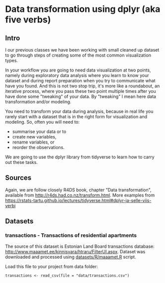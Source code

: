 # Data transformation using dplyr (aka five verbs)

## Intro
I our previous classes we have been working with small cleaned up dataset to go through steps of creating some of the most common visualization types. 

In your workflow you are going to need data visualization at two points, namely during exploratory data analysis where you learn to know your dataset and during report preparation when you try to communicate what have you found. And this is not two stop trip, it's more like a roundabout, an iterative process, where you pass these two point multiple times after you have done some "tweaking" of your data. By "tweaking" I mean here data transformation and/or modeling. 

You need to transform your data during analysis, because in real life you rarely start with a dataset that is in the right form for visualization and modeling. So, often you will need to:

- summarise your data or to 
- create new variables, 
- rename variables, or 
- reorder the observations. 

We are going to use the dplyr library from tidyverse to learn how to carry out these tasks. 

## Sources
Again, we are follow closely R4DS book, chapter "Data transformation", available from http://r4ds.had.co.nz/transform.html. More examples from https://rstats-tartu.github.io/lectures/tidyverse.html#dplyr-ja-selle-viis-verbi

## Datasets

### transactions - Transactions of residential apartments
The source of this dataset is Estonian Land Board transactions database: http://www.maaamet.ee/kinnisvara/htraru/FilterUI.aspx. Dataset was downloaded and processed using [datasets/R/maaamet.R](https://github.com/rstats-tln/datasets/blob/master/R/maaamet.R) script. 

Load this file to your project from data folder:
```
transactions <- read_csv(file = "data/transactions.csv")
```



